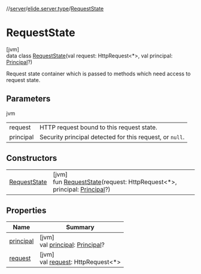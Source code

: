 //[server](../../../index.md)/[elide.server.type](../index.md)/[RequestState](index.md)

# RequestState

[jvm]\
data class [RequestState](index.md)(val request: HttpRequest&lt;*&gt;, val principal: [Principal](https://docs.oracle.com/javase/8/docs/api/java/security/Principal.html)?)

Request state container which is passed to methods which need access to request state.

## Parameters

jvm

| | |
|---|---|
| request | HTTP request bound to this request state. |
| principal | Security principal detected for this request, or `null`. |

## Constructors

| | |
|---|---|
| [RequestState](-request-state.md) | [jvm]<br>fun [RequestState](-request-state.md)(request: HttpRequest&lt;*&gt;, principal: [Principal](https://docs.oracle.com/javase/8/docs/api/java/security/Principal.html)?) |

## Properties

| Name | Summary |
|---|---|
| [principal](principal.md) | [jvm]<br>val [principal](principal.md): [Principal](https://docs.oracle.com/javase/8/docs/api/java/security/Principal.html)? |
| [request](request.md) | [jvm]<br>val [request](request.md): HttpRequest&lt;*&gt; |
